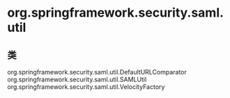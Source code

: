 # org.springframework.security.saml.util

## 类

org.springframework.security.saml.util.DefaultURLComparator
org.springframework.security.saml.util.SAMLUtil
org.springframework.security.saml.util.VelocityFactory




